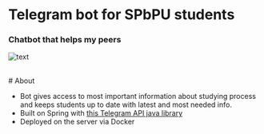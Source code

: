 # Telegram bot for SPbPU students
### Chatbot that helps my peers
![text](https://github.com/tseby/politeh-telegram-chat-bot/blob/master/src/main/resources/cropped_icst.jpg?raw=true)

<br>
# About

- Bot gives access to most important information about studying process and keeps students up to date with latest and most needed info.<br>
- Built on Spring with [this Telegram API java library](https://github.com/rubenlagus/TelegramBots)
- Deployed on the server via Docker





